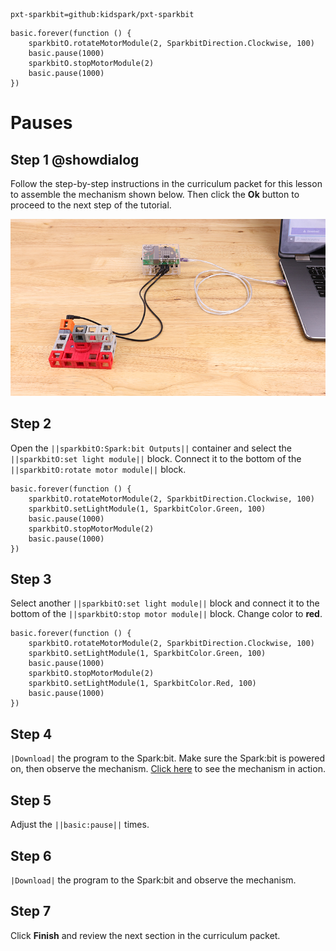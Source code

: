 ```package
pxt-sparkbit=github:kidspark/pxt-sparkbit
```

```template
basic.forever(function () {
    sparkbitO.rotateMotorModule(2, SparkbitDirection.Clockwise, 100)
    basic.pause(1000)
    sparkbitO.stopMotorModule(2)
    basic.pause(1000)
})
```

# Pauses

## Step 1 @showdialog

Follow the step-by-step instructions in the curriculum packet for this lesson to assemble the mechanism shown below. Then click the **Ok** button to proceed to the next step of the tutorial.

![1-3-pauses-1](https://raw.githubusercontent.com/KidSpark/tutorials/master/assets/1-3-pauses-1.png)

## Step 2

Open the ``||sparkbitO:Spark:bit Outputs||`` container and select the ``||sparkbitO:set light module||`` block. Connect it to the bottom of the ``||sparkbitO:rotate motor module||`` block.

```blocks
basic.forever(function () {
    sparkbitO.rotateMotorModule(2, SparkbitDirection.Clockwise, 100)
    sparkbitO.setLightModule(1, SparkbitColor.Green, 100)
    basic.pause(1000)
    sparkbitO.stopMotorModule(2)
    basic.pause(1000)
})
```
## Step 3

Select another ``||sparkbitO:set light module||`` block and connect it to the bottom of the ``||sparkbitO:stop motor module||`` block. Change color to **red**.

```blocks
basic.forever(function () {
    sparkbitO.rotateMotorModule(2, SparkbitDirection.Clockwise, 100)
    sparkbitO.setLightModule(1, SparkbitColor.Green, 100)
    basic.pause(1000)
    sparkbitO.stopMotorModule(2)
    sparkbitO.setLightModule(1, SparkbitColor.Red, 100)
    basic.pause(1000)
})
```
## Step 4

``|Download|`` the program to the Spark:bit. Make sure the Spark:bit is powered on, then observe the mechanism. [Click here](https://youtu.be/rxfwJP0eej0) to see the mechanism in action.

## Step 5

Adjust the ``||basic:pause||`` times.

## Step 6

``|Download|`` the program to the Spark:bit and observe the mechanism.

## Step 7

Click **Finish** and review the next section in the curriculum packet.
